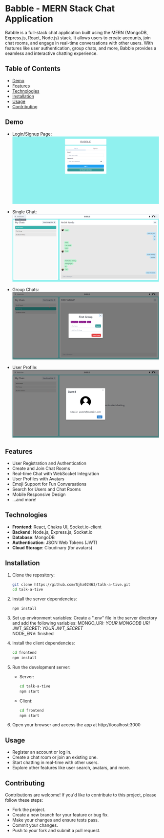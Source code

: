 # Babble - MERN Stack Chat Application

Babble is a full-stack chat application built using the MERN (MongoDB, Express.js, React, Node.js) stack. It allows users to create accounts, join chat rooms, and engage in real-time conversations with other users. With features like user authentication, group chats, and more, Babble provides a seamless and interactive chatting experience.

## Table of Contents

- [Demo](#demo)
- [Features](#features)
- [Technologies](#technologies)
- [Installation](#installation)
- [Usage](#usage)
- [Contributing](#contributing)

## Demo

- Login/Signup Page:
  <img src="screenshots/Login-Signup.png" alt="Login Sign Up Page">

- Single Chat:
  <img src="screenshots/Single-Chat.png" alt="Single Chats">

- Group Chats:
  <img src="screenshots/Group-Chat-and-Details.png" alt="Group Chats">

- User Profile:
  <img src="screenshots/User-Profile.png" alt="User Profile">

## Features

- User Registration and Authentication
- Create and Join Chat Rooms
- Real-time Chat with WebSocket Integration
- User Profiles with Avatars
- Emoji Support for Fun Conversations
- Search for Users and Chat Rooms
- Mobile Responsive Design
- ...and more!

## Technologies

- **Frontend**: React, Chakra UI, Socket.io-client
- **Backend**: Node.js, Express.js, Socket.io
- **Database**: MongoDB
- **Authentication**: JSON Web Tokens (JWT)
- **Cloud Storage**: Cloudinary (for avatars)

## Installation

1. Clone the repository:

   ```bash
   git clone https://github.com/Sjha02463/talk-a-tive.git
   cd talk-a-tive
   ```

2. Install the server dependencies:

   ```bash
   npm install
   ```

3. Set up environment variables:
   Create a ".env" file in the server directory and add the following variables:
   MONGO_URI: <i>YOUR MONGODB URI</i><br/>
   JWT_SECRET: <i>YOUR JWT_SECRET</i><br/>
   NODE_ENV: finished

4. Install the client dependencies:

   ```bash
   cd frontend
   npm install
   ```

5. Run the development server:

   - Server:
     ```bash
     cd talk-a-tive
     npm start
     ```
   - Client:
     ```bash
     cd frontend
     npm start
     ```

6. Open your browser and access the app at http://localhost:3000

## Usage

- Register an account or log in.
- Create a chat room or join an existing one.
- Start chatting in real-time with other users.
- Explore other features like user search, avatars, and more.

## Contributing

Contributions are welcome! If you'd like to contribute to this project, please follow these steps:

- Fork the project.
- Create a new branch for your feature or bug fix.
- Make your changes and ensure tests pass.
- Commit your changes.
- Push to your fork and submit a pull request.
